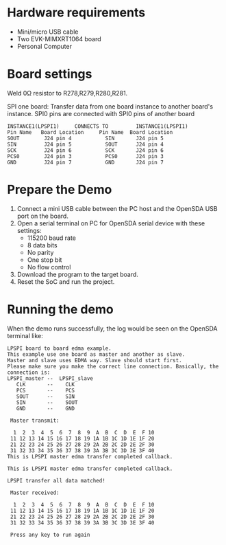 Hardware requirements
=====================
- Mini/micro USB cable
- Two EVK-MIMXRT1064 board
- Personal Computer

Board settings
============
Weld 0Ω resistor to R278,R279,R280,R281.

SPI one board:
Transfer data from one board instance to another board's instance.
SPI0 pins are connected with SPI0 pins of another board
~~~~~~~~~~~~~~~~~~~~~~~~~~~~~~~~~~~~~~~~~~~~~~~~~~~~~~
INSTANCE1(LPSPI1)     CONNECTS TO         INSTANCE1(LPSPI1)
Pin Name   Board Location     Pin Name  Board Location
SOUT        J24 pin 4           SIN       J24 pin 5
SIN         J24 pin 5           SOUT      J24 pin 4
SCK         J24 pin 6           SCK       J24 pin 6
PCS0        J24 pin 3           PCS0      J24 pin 3 
GND         J24 pin 7           GND       J24 pin 7
~~~~~~~~~~~~~~~~~~~~~~~~~~~~~~~~~~~~~~~~~~~~~~~~~~~~~~

Prepare the Demo
===============
1.  Connect a mini USB cable between the PC host and the OpenSDA USB port on the board.
2.  Open a serial terminal on PC for OpenSDA serial device with these settings:
    - 115200 baud rate
    - 8 data bits
    - No parity
    - One stop bit
    - No flow control
3.  Download the program to the target board.
4.  Reset the SoC and run the project.

Running the demo
===============
When the demo runs successfully, the log would be seen on the OpenSDA terminal like:

~~~~~~~~~~~~~~~~~~~~~~~~~~~~~~~~~~~~~~~~~~~~~~~~~~~~~~~~~~~~~~~~~~~~~~~~~~~~~~~~~~~~
LPSPI board to board edma example.
This example use one board as master and another as slave.
Master and slave uses EDMA way. Slave should start first.
Please make sure you make the correct line connection. Basically, the connection is:
LPSPI_master --  LPSPI_slave
   CLK       --    CLK
   PCS       --    PCS
   SOUT      --    SIN
   SIN       --    SOUT
   GND       --    GND

 Master transmit:

  1  2  3  4  5  6  7  8  9  A  B  C  D  E  F 10
 11 12 13 14 15 16 17 18 19 1A 1B 1C 1D 1E 1F 20
 21 22 23 24 25 26 27 28 29 2A 2B 2C 2D 2E 2F 30
 31 32 33 34 35 36 37 38 39 3A 3B 3C 3D 3E 3F 40
This is LPSPI master edma transfer completed callback.

This is LPSPI master edma transfer completed callback.

LPSPI transfer all data matched!

 Master received:

  1  2  3  4  5  6  7  8  9  A  B  C  D  E  F 10
 11 12 13 14 15 16 17 18 19 1A 1B 1C 1D 1E 1F 20
 21 22 23 24 25 26 27 28 29 2A 2B 2C 2D 2E 2F 30
 31 32 33 34 35 36 37 38 39 3A 3B 3C 3D 3E 3F 40

 Press any key to run again

~~~~~~~~~~~~~~~~~~~~~~~~~~~~~~~~~~~~~~~~~~~~~~~~~~~~~~~~~~~~~~~~~~~~~~~~~~~~~~~~~~~~~

